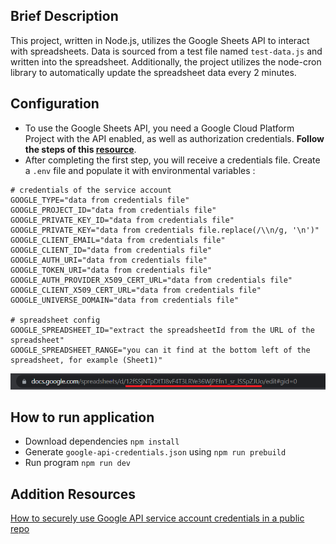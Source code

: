 ## Brief Description

This project, written in Node.js, utilizes the Google Sheets API to interact with spreadsheets. Data is sourced from a test file named `test-data.js` and written into the spreadsheet. Additionally, the project utilizes the node-cron library to automatically update the spreadsheet data every 2 minutes.

## Configuration

 - To use the Google Sheets API, you need a Google Cloud Platform Project with the API enabled, as well as authorization credentials. **Follow the steps of this [resource](https://stateful.com/blog/google-sheets-api-tutorial)**.
 - After completing the first step, you will receive a credentials file. Create a `.env` file and populate it with environmental variables :
```
# credentials of the service account
GOOGLE_TYPE="data from credentials file"
GOOGLE_PROJECT_ID="data from credentials file"
GOOGLE_PRIVATE_KEY_ID="data from credentials file"
GOOGLE_PRIVATE_KEY="data from credentials file.replace(/\\n/g, '\n')"
GOOGLE_CLIENT_EMAIL="data from credentials file"
GOOGLE_CLIENT_ID="data from credentials file"
GOOGLE_AUTH_URI="data from credentials file"
GOOGLE_TOKEN_URI="data from credentials file"
GOOGLE_AUTH_PROVIDER_X509_CERT_URL="data from credentials file"
GOOGLE_CLIENT_X509_CERT_URL="data from credentials file"
GOOGLE_UNIVERSE_DOMAIN="data from credentials file"

# spreadsheet config
GOOGLE_SPREADSHEET_ID="extract the spreadsheetId from the URL of the spreadsheet"
GOOGLE_SPREADSHEET_RANGE="you can it find at the bottom left of the spreadsheet, for example (Sheet1)"
```
![img.png](utils/images/img.png)

## How to run application

- Download dependencies `npm install`
- Generate `google-api-credentials.json` using `npm run prebuild`
- Run program `npm run dev`

## Addition Resources

[How to securely use Google API service account credentials in a public repo](https://dev.to/wilsonparson/how-to-securely-use-google-apis-service-account-credentials-in-a-public-repo-4k65)